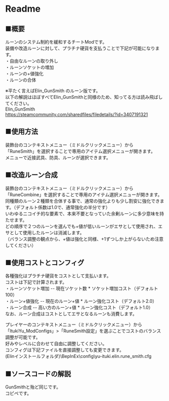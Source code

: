 # Readme
## ■概要
ルーンのシステム制約を緩和するチートModです。  
装備や改造ルーンに対して、プラチナ硬貨を支払うことで下記が可能になります。  
・自由なルーンの取り外し  
・ルーンソケットの増加  
・ルーンの+値強化  
・ルーンの合体  

※平たく言えばElin_GunSmith のルーン版です。  
以下の解説はほぼすべてElin_GunSmithと同様のため、知ってる方は読み飛ばしてください。  
Elin_GunSmith  
https://steamcommunity.com/sharedfiles/filedetails/?id=3407191321  
  
## ■使用方法
装飾台のコンテキストメニュー（ミドルクリックメニュー）から  
「RuneSmith」を選択することで専用のアイテム選択メニューが開きます。  
メニューで近接武具、防具、ルーンが選択できます。  
  
## ■改造ルーン合成
装飾台のコンテキストメニュー（ミドルクリックメニュー）から  
「RuneCombine」を選択することで専用のアイテム選択メニューが開きます。  
同種類のルーン２種類を合体する事で、通常の強化よりも少し割安に強化できます。（デフォルト係数は1.0で、通常強化の半分です）  
いわゆるニコイチ的な要素で、本来不要となっていた余剰ルーンに多少意味を持たせます。  
どの順序で２つのルーンを選んでも+値が低いルーンがエサとして使用され、エサとして使用したルーンは消滅します。  
（バランス調整の観点から、+値は強化と同様、+1ずつしか上がらないため注意してください）  

## ■使用コストとコンフィグ
各種強化はプラチナ硬貨をコストとして支払います。  
コストは下記で計算されます。  
・ルーンソケット増加 -- 現在ソケット数 * ソケット増加コスト（デフォルト100）  
・ルーン+値強化 -- 現在のルーン+値 * ルーン強化コスト（デフォルト2.0）  
・ルーン合成 -- 高い方のルーン+値 * ルーン強化コスト（デフォルト1.0）  
なお、ルーン合成はコストとしてエサとなるルーンも消費します。  
  
プレイヤーのコンテキストメニュー（ミドルクリックメニュー）から  
「ItukiYu_ModConfigs」>「RuneSmith設定」を選ぶことでコストのバランス調整が可能です。  
好みやレベルに合わせて自由に調整してください。  
コンフィグは下記ファイルを直接調整しても変更できます。  
(Elinインストールフォルダ)\BepInEx\config\yu-ituki.elin.rune_smith.cfg  
   
## ■ソースコードの解説
GunSmithと殆ど同じです。  
コピペです。  



